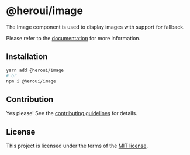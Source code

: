 # @heroui/image

The Image component is used to display images with support for fallback.

Please refer to the [documentation](https://heroui.com/docs/components/image) for more information.

## Installation

```sh
yarn add @heroui/image
# or
npm i @heroui/image
```

## Contribution

Yes please! See the
[contributing guidelines](https://github.com/heroui-inc/heroui/blob/master/CONTRIBUTING.md)
for details.

## License

This project is licensed under the terms of the
[MIT license](https://github.com/heroui-inc/heroui/blob/master/LICENSE).
